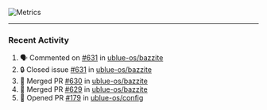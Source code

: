 ![Metrics](https://metrics.lecoq.io/KyleGospo?template=classic&base=header%2C%20activity%2C%20community%2C%20repositories%2C%20metadata&base.indepth=false&base.hireable=false&base.skip=false&config.timezone=America%2FLos_Angeles)

---
### Recent Activity
<!--START_SECTION:activity-->
1. 🗣 Commented on [#631](https://github.com/ublue-os/bazzite/issues/631#issuecomment-1870010252) in [ublue-os/bazzite](https://github.com/ublue-os/bazzite)
2. 🔒 Closed issue [#631](https://github.com/ublue-os/bazzite/issues/631) in [ublue-os/bazzite](https://github.com/ublue-os/bazzite)
3. 🎉 Merged PR [#630](https://github.com/ublue-os/bazzite/pull/630) in [ublue-os/bazzite](https://github.com/ublue-os/bazzite)
4. 🎉 Merged PR [#629](https://github.com/ublue-os/bazzite/pull/629) in [ublue-os/bazzite](https://github.com/ublue-os/bazzite)
5. 💪 Opened PR [#179](https://github.com/ublue-os/config/pull/179) in [ublue-os/config](https://github.com/ublue-os/config)
<!--END_SECTION:activity-->
